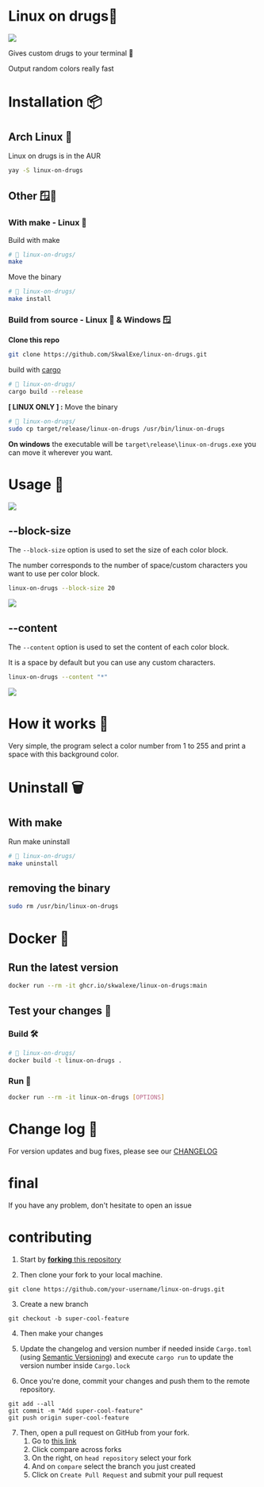 # Linux on drugs🧪

![](images/1.gif)

Gives custom drugs to your terminal 💊

Output random colors really fast

# Installation 📦

## Arch Linux 🐧

Linux on drugs is in the AUR

```bash
yay -S linux-on-drugs
```

## Other 🪟🐧

### With make - Linux 🐧

Build with make

```bash
# 📂 linux-on-drugs/
make
```

Move the binary

```bash
# 📂 linux-on-drugs/
make install
```

### Build from source - Linux 🐧 & Windows 🪟

**Clone this repo**

```bash
git clone https://github.com/SkwalExe/linux-on-drugs.git
```

build with [cargo](https://doc.rust-lang.org/cargo/getting-started/installation.html)

```bash
# 📂 linux-on-drugs/
cargo build --release
```

**[ LINUX ONLY ] :** Move the binary

```bash
# 📂 linux-on-drugs/
sudo cp target/release/linux-on-drugs /usr/bin/linux-on-drugs
```

**On windows** the executable will be `target\release\linux-on-drugs.exe` you can move it wherever you want.

# Usage 📝

![](images/2.png)

## --block-size

The `--block-size` option is used to set the size of each color block.

The number corresponds to the number of space/custom characters you want to use per color block.

```bash
linux-on-drugs --block-size 20
``` 

![](images/3.gif)

## --content

The `--content` option is used to set the content of each color block.

It is a space by default but you can use any custom characters.

```bash
linux-on-drugs --content "*"
```

![](images/4.gif)

# How it works 🔬

Very simple, the program select a color number from 1 to 255 and print a space with this background color.

# Uninstall 🗑

## With make

Run make uninstall

```bash
# 📂 linux-on-drugs/
make uninstall
```

## removing the binary

```bash
sudo rm /usr/bin/linux-on-drugs
```

# Docker 🐳

## Run the latest version

```bash
docker run --rm -it ghcr.io/skwalexe/linux-on-drugs:main
```

## Test your changes 🚧

### Build 🛠️

```bash
# 📂 linux-on-drugs/
docker build -t linux-on-drugs .
```

### Run 🏃

```bash
docker run --rm -it linux-on-drugs [OPTIONS]
```

# Change log 📝

For version updates and bug fixes, please see our [CHANGELOG](CHANGELOG.md)

# final

If you have any problem, don't hesitate to open an issue

# contributing

1. Start by [**forking** this repository](https://github.com/SkwalExe/linux-on-drugs/fork)

2. Then clone your fork to your local machine.
  ```git
  git clone https://github.com/your-username/linux-on-drugs.git
  ```

3. Create a new branch
  ```git
  git checkout -b super-cool-feature
  ```

4. Then make your changes

5. Update the changelog and version number if needed inside `Cargo.toml` (using [Semantic Versioning](https://semver.org)) and execute `cargo run` to update the version number inside `Cargo.lock`

6. Once you're done, commit your changes and push them to the remote repository.
  ```git
  git add --all
  git commit -m "Add super-cool-feature"
  git push origin super-cool-feature
  ```

7. Then, open a pull request on GitHub from your fork.
    1. Go to [this link](https://github.com/SkwalExe/linux-on-drugs/compare/)
    2. Click compare across forks
    3. On the right, on `head repository` select your fork
    4. And on `compare` select the branch you just created
    5. Click on `Create Pull Request` and submit your pull request

<a href="https://github.com/SkwalExe#ukraine"><img src="https://raw.githubusercontent.com/SkwalExe/SkwalExe/main/ukraine.jpg" width="100%" height="15px" /></a>